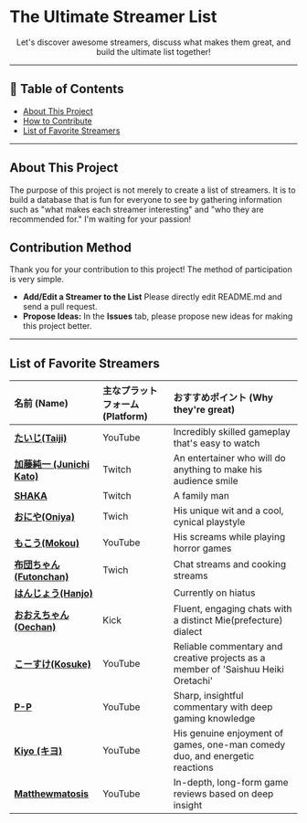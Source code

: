 # The Ultimate Streamer List

<p align="center">
  Let's discover awesome streamers, discuss what makes them great, and build the ultimate list together!
</p>

---
## 📜 Table of Contents
* [About This Project](#about-this-project)
* [How to Contribute](#contribution-method)
* [List of Favorite Streamers](#list-of-favorite-streamers) 
---
## About This Project
The purpose of this project is not merely to create a list of streamers. It is to build a database that is fun for everyone to see by gathering information such as "what makes each streamer interesting" and "who they are recommended for." I'm waiting for your passion!

## Contribution Method
Thank you for your contribution to this project! The method of participation is very simple.

* **Add/Edit a Streamer to the List** Please directly edit README.md and send a pull request.
* **Propose Ideas:** In the **Issues** tab, please propose new ideas for making this project better.
---

## List of Favorite Streamers

| 名前 (Name) | 主なプラットフォーム (Platform) | おすすめポイント (Why they're great) |
| :--- | :--- | :--- |
| **[たいじ(Taiji)](https://www.twitch.tv/yaritaiji)**| YouTube | Incredibly skilled gameplay that's easy to watch |
| **[加藤純一 (Junichi Kato)](https://www.twitch.tv/kato_junichi0817)** | Twitch | An entertainer who will do anything to make his audience smile |
| **[SHAKA](https://www.twitch.tv/fps_shaka)** | Twitch | A family man |
| **[おにや(Oniya)](https://www.twitch.tv/oniyadayo)**| Twich | His unique wit and a cool, cynical playstyle | 
| **[もこう(Mokou)](https://youtube.com/@mokoustream)**| YouTube | His screams while playing horror games | 
| **[布団ちゃん(Futonchan)](https://www.twitch.tv/indegnasen0706)**| Twich | Chat streams and cooking streams | 
| **[はんじょう(Hanjo)]()**| | Currently on hiatus | 
| **[おおえちゃん(Oechan)](https://kick.com/oechan)**| Kick | Fluent, engaging chats with a distinct Mie(prefecture) dialect | 
| **[こーすけ(Kosuke)](https://www.youtube.com/@kosukesaiore)**| YouTube | Reliable commentary and creative projects as a member of 'Saishuu Heiki Oretachi' | 
| **[P-P](https://www.youtube.com/@P-Pchannel)**| YouTube | Sharp, insightful commentary with deep gaming knowledge | 
| **[Kiyo (キヨ)](https://www.youtube.com/@kiyo_saiore)** | YouTube | His genuine enjoyment of games, one-man comedy duo, and energetic reactions |
| **[Matthewmatosis](https://www.youtube.com/@Matthewmatosis)** | YouTube | In-depth, long-form game reviews based on deep insight |

